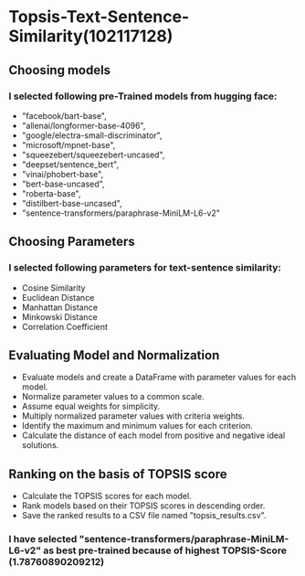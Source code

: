 # Topsis-Text-Sentence-Similarity(102117128)

## Choosing models
### I selected following pre-Trained models from hugging face: 
  *  "facebook/bart-base",
  *  "allenai/longformer-base-4096",
  *  "google/electra-small-discriminator",
  *  "microsoft/mpnet-base",
  *  "squeezebert/squeezebert-uncased",
  *  "deepset/sentence_bert",
  *  "vinai/phobert-base",
  *  "bert-base-uncased",
  *  "roberta-base",
  *  "distilbert-base-uncased",
  *  "sentence-transformers/paraphrase-MiniLM-L6-v2"
    
## Choosing Parameters 
### I selected following parameters for text-sentence similarity:
 *  Cosine Similarity
 *  Euclidean Distance
 *  Manhattan Distance
 *  Minkowski Distance
 *  Correlation Coefficient

## Evaluating Model and Normalization
* Evaluate models and create a DataFrame with parameter values for each model.
* Normalize parameter values to a common scale.
* Assume equal weights for simplicity.
* Multiply normalized parameter values with criteria weights.
* Identify the maximum and minimum values for each criterion.
* Calculate the distance of each model from positive and negative ideal solutions.

## Ranking on the basis of TOPSIS score
* Calculate the TOPSIS scores for each model.
* Rank models based on their TOPSIS scores in descending order.
* Save the ranked results to a CSV file named "topsis_results.csv".

### I have selected "sentence-transformers/paraphrase-MiniLM-L6-v2" as best pre-trained because of highest TOPSIS-Score (1.78760890209212)
  
